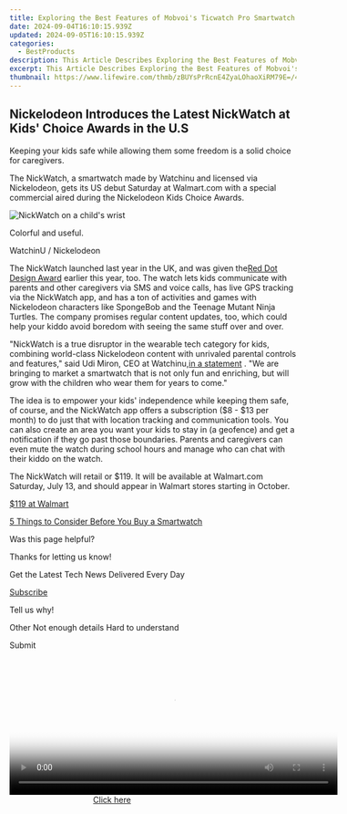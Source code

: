 ```yaml
---
title: Exploring the Best Features of Mobvoi's Ticwatch Pro Smartwatch
date: 2024-09-04T16:10:15.939Z
updated: 2024-09-05T16:10:15.939Z
categories:
  - BestProducts
description: This Article Describes Exploring the Best Features of Mobvoi's Ticwatch Pro Smartwatch
excerpt: This Article Describes Exploring the Best Features of Mobvoi's Ticwatch Pro Smartwatch
thumbnail: https://www.lifewire.com/thmb/zBUYsPrRcnE4ZyaLOhaoXiRM79E=/400x300/filters:no_upscale():max_bytes(150000):strip_icc():format(webp)/Ticwatch_Smartwatches_Pro_HeroSquare-98061e652739447bb774bf74ff838ed1.jpg
---
```


## Nickelodeon Introduces the Latest NickWatch at Kids' Choice Awards in the U.S

Keeping your kids safe while allowing them some freedom is a solid choice for caregivers.

 The NickWatch, a smartwatch made by Watchinu and licensed via Nickelodeon, gets its US debut Saturday at Walmart.com with a special commercial aired during the Nickelodeon Kids Choice Awards.

![NickWatch on a child's wrist](https://www.lifewire.com/thmb/yqpaqlbiZAKth098cDjeGBx6S3s=/1500x0/filters:no_upscale():max_bytes(150000):strip_icc():format(webp)/NickWatchonwrist03-5c1abe8fe33a42d0acc067e5aa68d429.jpg)

Colorful and useful.

WatchinU / Nickelodeon

 The NickWatch launched last year in the UK, and was given the[Red Dot Design Award](https://www.red-dot.org/de/project/nickwatch-68476) earlier this year, too. The watch lets kids communicate with parents and other caregivers via SMS and voice calls, has live GPS tracking via the NickWatch app, and has a ton of activities and games with Nickelodeon characters like SpongeBob and the Teenage Mutant Ninja Turtles. The company promises regular content updates, too, which could help your kiddo avoid boredom with seeing the same stuff over and over.

 "NickWatch is a true disruptor in the wearable tech category for kids, combining world-class Nickelodeon content with unrivaled parental controls and features," said Udi Miron, CEO at Watchinu,[in a statement](https://www.prnewswire.com/news-releases/watchinu-brings-award-winning-nickelodeon-smartwatch-for-kids-to-the-us-302195353.html) . "We are bringing to market a smartwatch that is not only fun and enriching, but will grow with the children who wear them for years to come."

 The idea is to empower your kids' independence while keeping them safe, of course, and the NickWatch app offers a subscription ($8 - $13 per month) to do just that with location tracking and communication tools. You can also create an area you want your kids to stay in (a geofence) and get a notification if they go past those boundaries. Parents and caregivers can even mute the watch during school hours and manage who can chat with their kiddo on the watch.

 The NickWatch will retail or $119\. It will be available at Walmart.com Saturday, July 13, and should appear in Walmart stores starting in October.  

[$119 at Walmart](https://www.walmart.com/ip/nickWatch-by-nickelodeon/6344272802)

[5 Things to Consider Before You Buy a Smartwatch](https://www.lifewire.com/before-you-buy-smartwatch-8666142)

Was this page helpful?

Thanks for letting us know!

 Get the Latest Tech News Delivered Every Day

[Subscribe](https://www.lifewire.com/#)

Tell us why!

 Other  Not enough details  Hard to understand

 Submit


<ins class="adsbygoogle"
     style="display:block"
     data-ad-format="autorelaxed"
     data-ad-client="ca-pub-7571918770474297"
     data-ad-slot="1223367746"></ins>



<ins class="adsbygoogle"
     style="display:block"
     data-ad-client="ca-pub-7571918770474297"
     data-ad-slot="8358498916"
     data-ad-format="auto"
     data-full-width-responsive="true"></ins>



<!-- affiliate ads begin -->
<span id="1983552">
					<video width="576" height="240" style="cursor:pointer"
           poster="//a.impactradius-go.com/display-clicktoplayimage/1983552.png"
           onclick="if(!this.playClicked){this.play();this.setAttribute('controls',true);this.playClicked=true;}">
	   <source src="//a.impactradius-go.com/display-ad/22993-1983552">
	   <img src="//a.impactradius-go.com/display-clicktoplayimage/1983552.png" style="border: none; height: 100%; width: 100%; object-fit: contain">
	</video>
	<div style="width:360px;text-align:center"><a href="javascript:window.open(decodeURIComponent('https%3A%2F%2Fhomestyler.sjv.io%2Fc%2F5597632%2F1983552%2F22993'), '_blank');void(0);">Click here</a></div>
</span>
<img height="0" width="0" src="https://imp.pxf.io/i/5597632/1983552/22993" style="position:absolute;visibility:hidden;" border="0" />
<!-- affiliate ads end -->